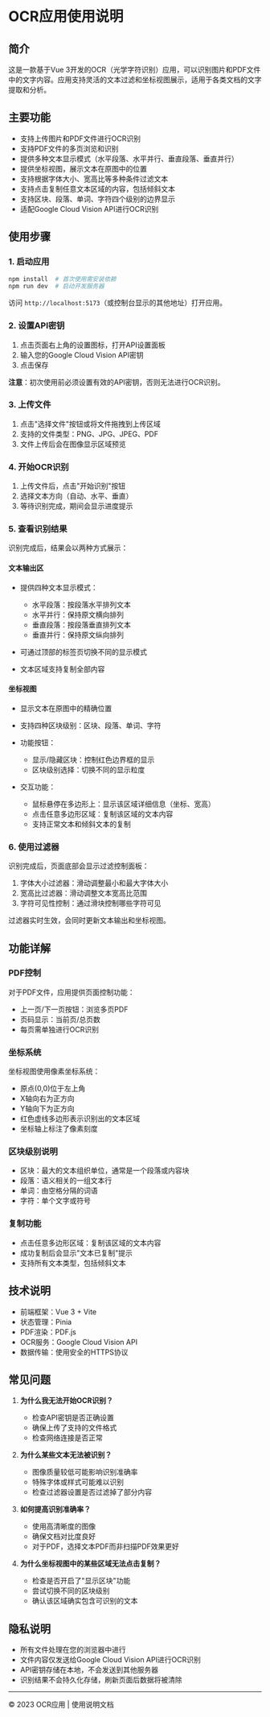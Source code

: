 # OCR应用使用说明

## 简介

这是一款基于Vue 3开发的OCR（光学字符识别）应用，可以识别图片和PDF文件中的文字内容。应用支持灵活的文本过滤和坐标视图展示，适用于各类文档的文字提取和分析。

## 主要功能

- 支持上传图片和PDF文件进行OCR识别
- 支持PDF文件的多页浏览和识别
- 提供多种文本显示模式（水平段落、水平并行、垂直段落、垂直并行）
- 提供坐标视图，展示文本在原图中的位置
- 支持根据字体大小、宽高比等多种条件过滤文本
- 支持点击复制任意文本区域的内容，包括倾斜文本
- 支持区块、段落、单词、字符四个级别的边界显示
- 适配Google Cloud Vision API进行OCR识别

## 使用步骤

### 1. 启动应用

```bash
npm install  # 首次使用需安装依赖
npm run dev  # 启动开发服务器
```

访问 `http://localhost:5173`（或控制台显示的其他地址）打开应用。

### 2. 设置API密钥

1. 点击页面右上角的设置图标，打开API设置面板
2. 输入您的Google Cloud Vision API密钥
3. 点击保存

**注意**：初次使用前必须设置有效的API密钥，否则无法进行OCR识别。

### 3. 上传文件

1. 点击"选择文件"按钮或将文件拖拽到上传区域
2. 支持的文件类型：PNG、JPG、JPEG、PDF
3. 文件上传后会在图像显示区域预览

### 4. 开始OCR识别

1. 上传文件后，点击"开始识别"按钮
2. 选择文本方向（自动、水平、垂直）
3. 等待识别完成，期间会显示进度提示

### 5. 查看识别结果

识别完成后，结果会以两种方式展示：

#### 文本输出区

- 提供四种文本显示模式：
  - 水平段落：按段落水平排列文本
  - 水平并行：保持原文横向排列
  - 垂直段落：按段落垂直排列文本
  - 垂直并行：保持原文纵向排列

- 可通过顶部的标签页切换不同的显示模式
- 文本区域支持复制全部内容

#### 坐标视图

- 显示文本在原图中的精确位置
- 支持四种区块级别：区块、段落、单词、字符
- 功能按钮：
  - 显示/隐藏区块：控制红色边界框的显示
  - 区块级别选择：切换不同的显示粒度

- 交互功能：
  - 鼠标悬停在多边形上：显示该区域详细信息（坐标、宽高）
  - 点击任意多边形区域：复制该区域的文本内容
  - 支持正常文本和倾斜文本的复制

### 6. 使用过滤器

识别完成后，页面底部会显示过滤控制面板：

1. 字体大小过滤器：滑动调整最小和最大字体大小
2. 宽高比过滤器：滑动调整文本宽高比范围
3. 字符可见性控制：通过滑块控制哪些字符可见

过滤器实时生效，会同时更新文本输出和坐标视图。

## 功能详解

### PDF控制

对于PDF文件，应用提供页面控制功能：

- 上一页/下一页按钮：浏览多页PDF
- 页码显示：当前页/总页数
- 每页需单独进行OCR识别

### 坐标系统

坐标视图使用像素坐标系统：

- 原点(0,0)位于左上角
- X轴向右为正方向
- Y轴向下为正方向
- 红色虚线多边形表示识别出的文本区域
- 坐标轴上标注了像素刻度

### 区块级别说明

- 区块：最大的文本组织单位，通常是一个段落或内容块
- 段落：语义相关的一组文本行
- 单词：由空格分隔的词语
- 字符：单个文字或符号

### 复制功能

- 点击任意多边形区域：复制该区域的文本内容
- 成功复制后会显示"文本已复制"提示
- 支持所有文本类型，包括倾斜文本

## 技术说明

- 前端框架：Vue 3 + Vite
- 状态管理：Pinia
- PDF渲染：PDF.js
- OCR服务：Google Cloud Vision API
- 数据传输：使用安全的HTTPS协议

## 常见问题

1. **为什么我无法开始OCR识别？**
   - 检查API密钥是否正确设置
   - 确保上传了支持的文件格式
   - 检查网络连接是否正常

2. **为什么某些文本无法被识别？**
   - 图像质量较低可能影响识别准确率
   - 特殊字体或样式可能难以识别
   - 检查过滤器设置是否过滤掉了部分内容

3. **如何提高识别准确率？**
   - 使用高清晰度的图像
   - 确保文档对比度良好
   - 对于PDF，选择文本PDF而非扫描PDF效果更好

4. **为什么坐标视图中的某些区域无法点击复制？**
   - 检查是否开启了"显示区块"功能
   - 尝试切换不同的区块级别
   - 确认该区域确实包含可识别的文本

## 隐私说明

- 所有文件处理在您的浏览器中进行
- 文件内容仅发送给Google Cloud Vision API进行OCR识别
- API密钥存储在本地，不会发送到其他服务器
- 识别结果不会持久化存储，刷新页面后数据将被清除

---

© 2023 OCR应用 | 使用说明文档 